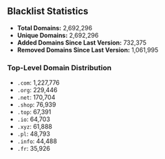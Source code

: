 ## Blacklist Statistics

- **Total Domains:** 2,692,296
- **Unique Domains:** 2,692,296
- **Added Domains Since Last Version:** 732,375
- **Removed Domains Since Last Version:** 1,061,995

### Top-Level Domain Distribution

-  `.com`: 1,227,776
-  `.org`: 229,446
-  `.net`: 170,704
-  `.shop`: 76,939
-  `.top`: 67,391
-  `.io`: 64,703
-  `.xyz`: 61,888
-  `.pl`: 48,793
-  `.info`: 44,488
-  `.fr`: 35,926

